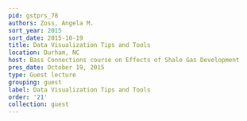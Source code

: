 ```yaml
---
pid: gstprs_78
authors: Zoss, Angela M.
sort_year: 2015
sort_date: 2015-10-19
title: Data Visualization Tips and Tools
location: Durham, NC
host: Bass Connections course on Effects of Shale Gas Development
pres_date: October 19, 2015
type: Guest lecture
grouping: guest
label: Data Visualization Tips and Tools
order: '21'
collection: guest
---
```


